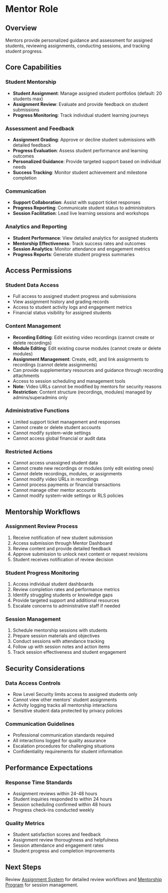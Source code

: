 # Mentor Role

## Overview

Mentors provide personalized guidance and assessment for assigned students, reviewing assignments, conducting sessions, and tracking student progress.

## Core Capabilities

### Student Mentorship
- **Student Assignment**: Manage assigned student portfolios (default: 20 students max)
- **Assignment Review**: Evaluate and provide feedback on student submissions
- **Progress Monitoring**: Track individual student learning journeys

### Assessment and Feedback
- **Assignment Grading**: Approve or decline student submissions with detailed feedback
- **Progress Evaluation**: Assess student performance and learning outcomes
- **Personalized Guidance**: Provide targeted support based on individual needs
- **Success Tracking**: Monitor student achievement and milestone completion

### Communication
- **Support Collaboration**: Assist with support ticket responses
- **Progress Reporting**: Communicate student status to administrators
- **Session Facilitation**: Lead live learning sessions and workshops

### Analytics and Reporting
- **Student Performance**: View detailed analytics for assigned students
- **Mentorship Effectiveness**: Track success rates and outcomes
- **Session Analytics**: Monitor attendance and engagement metrics
- **Progress Reports**: Generate student progress summaries

## Access Permissions

### Student Data Access
- Full access to assigned student progress and submissions
- View assignment history and grading records
- Access to student activity logs and engagement metrics
- Financial status visibility for assigned students

### Content Management
- **Recording Editing**: Edit existing video recordings (cannot create or delete recordings)
- **Module Editing**: Edit existing course modules (cannot create or delete modules)
- **Assignment Management**: Create, edit, and link assignments to recordings (cannot delete assignments)
- Can provide supplementary resources and guidance through recording attachments
- Access to session scheduling and management tools
- **Note**: Video URLs cannot be modified by mentors for security reasons
- **Restriction**: Content structure (recordings, modules) managed by admins/superadmins only

### Administrative Functions
- Limited support ticket management and responses
- Cannot create or delete student accounts
- Cannot modify system-wide settings
- Cannot access global financial or audit data

### Restricted Actions
- Cannot access unassigned student data
- Cannot create new recordings or modules (only edit existing ones)
- Cannot delete recordings, modules, or assignments
- Cannot modify video URLs in recordings
- Cannot process payments or financial transactions
- Cannot manage other mentor accounts
- Cannot modify system-wide settings or RLS policies

## Mentorship Workflows

### Assignment Review Process
1. Receive notification of new student submission
2. Access submission through Mentor Dashboard
3. Review content and provide detailed feedback
4. Approve submission to unlock next content or request revisions
5. Student receives notification of review decision

### Student Progress Monitoring
1. Access individual student dashboards
2. Review completion rates and performance metrics
3. Identify struggling students or knowledge gaps
4. Provide targeted support and additional resources
5. Escalate concerns to administrative staff if needed

### Session Management
1. Schedule mentorship sessions with students
2. Prepare session materials and objectives
3. Conduct sessions with attendance tracking
4. Follow up with session notes and action items
5. Track session effectiveness and student engagement

## Security Considerations

### Data Access Controls
- Row Level Security limits access to assigned students only
- Cannot view other mentors' student assignments
- Activity logging tracks all mentorship interactions
- Sensitive student data protected by privacy policies

### Communication Guidelines
- Professional communication standards required
- All interactions logged for quality assurance
- Escalation procedures for challenging situations
- Confidentiality requirements for student information

## Performance Expectations

### Response Time Standards
- Assignment reviews within 24-48 hours
- Student inquiries responded to within 24 hours
- Session scheduling confirmed within 48 hours
- Progress check-ins conducted weekly

### Quality Metrics
- Student satisfaction scores and feedback
- Assignment review thoroughness and helpfulness
- Session attendance and engagement rates
- Student progress and completion improvements

## Next Steps
Review [Assignment System](../features/assignment-system.md) for detailed review workflows and [Mentorship Program](../features/mentorship-program.md) for session management.
